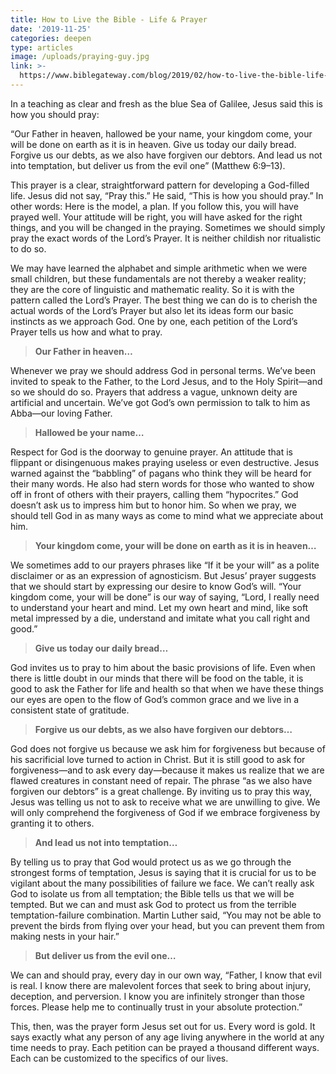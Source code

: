 ```yaml
---
title: How to Live the Bible - Life & Prayer
date: '2019-11-25'
categories: deepen
type: articles
image: /uploads/praying-guy.jpg
link: >-
  https://www.biblegateway.com/blog/2019/02/how-to-live-the-bible-life-and-prayer/
---
```

In a teaching as clear and fresh as the blue Sea of Galilee, Jesus said this is how you should pray: 

“Our Father in heaven, hallowed be your name, your kingdom come, your will be done on earth as it is in heaven. Give us today our daily bread. Forgive us our debts, as we also have forgiven our debtors. And lead us not into temptation, but deliver us from the evil one” (Matthew 6:9–13).  

This prayer is a clear, straightforward pattern for developing a God-filled life. Jesus did not say, “Pray this.” He said, “This is how you should pray.” In other words: Here is the model, a plan. If you follow this, you will have prayed well. Your attitude will be right, you will have asked for the right things, and you will be changed in the praying. Sometimes we should simply pray the exact words of the Lord’s Prayer. It is neither childish nor ritualistic to do so.  

We may have learned the alphabet and simple arithmetic when we were small children, but these fundamentals are not thereby a weaker reality; they are the core of linguistic and mathematic reality. So it is with the pattern called the Lord’s Prayer. The best thing we can do is to cherish the actual words of the Lord’s Prayer but also let its ideas form our basic instincts as we approach God. One by one, each petition of the Lord’s Prayer tells us how and what to pray.  

> **Our Father in heaven…**

Whenever we pray we should address God in personal terms. We’ve been invited to speak to the Father, to the Lord Jesus, and to the Holy Spirit—and so we should do so. Prayers that address a vague, unknown deity are artificial and uncertain. We’ve got God’s own permission to talk to him as Abba—our loving Father.  

> **Hallowed be your name…**
>
>   

Respect for God is the doorway to genuine prayer. An attitude that is flippant or disingenuous makes praying useless or even destructive. Jesus warned against the “babbling” of pagans who think they will be heard for their many words. He also had stern words for those who wanted to show off in front of others with their prayers, calling them “hypocrites.” God doesn’t ask us to impress him but to honor him. So when we pray, we should tell God in as many ways as come to mind what we appreciate about him.  

> **Your kingdom come, your will be done on earth as it is in heaven…**
>
>   

We sometimes add to our prayers phrases like “If it be your will” as a polite disclaimer or as an expression of agnosticism. But Jesus’ prayer suggests that we should start by expressing our desire to know God’s will. “Your kingdom come, your will be done” is our way of saying, “Lord, I really need to understand your heart and mind. Let my own heart and mind, like soft metal impressed by a die, understand and imitate what you call right and good.”  

> **Give us today our daily bread…**
>
>   

God invites us to pray to him about the basic provisions of life. Even when there is little doubt in our minds that there will be food on the table, it is good to ask the Father for life and health so that when we have these things our eyes are open to the flow of God’s common grace and we live in a consistent state of gratitude.  

> **Forgive us our debts, as we also have forgiven our debtors…**
>
>   

God does not forgive us because we ask him for forgiveness but because of his sacrificial love turned to action in Christ. But it is still good to ask for forgiveness—and to ask every day—because it makes us realize that we are flawed creatures in constant need of repair. The phrase “as we also have forgiven our debtors” is a great challenge. By inviting us to pray this way, Jesus was telling us not to ask to receive what we are unwilling to give. We will only comprehend the forgiveness of God if we embrace forgiveness by granting it to others.  

> **And lead us not into temptation…**
>
>   

By telling us to pray that God would protect us as we go through the strongest forms of temptation, Jesus is saying that it is crucial for us to be vigilant about the many possibilities of failure we face. We can’t really ask God to isolate us from all temptation; the Bible tells us that we will be tempted. But we can and must ask God to protect us from the terrible temptation-failure combination. Martin Luther said, “You may not be able to prevent the birds from flying over your head, but you can prevent them from making nests in your hair.”  

> **But deliver us from the evil one…**
>
>   

We can and should pray, every day in our own way, “Father, I know that evil is real. I know there are malevolent forces that seek to bring about injury, deception, and perversion. I know you are infinitely stronger than those forces. Please help me to continually trust in your absolute protection.” 

This, then, was the prayer form Jesus set out for us. Every word is gold. It says exactly what any person of any age living anywhere in the world at any time needs to pray. Each petition can be prayed a thousand different ways. Each can be customized to the specifics of our lives.
